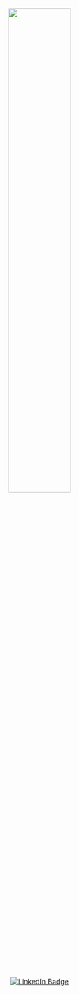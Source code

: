 <div id="header" align="center" width="50%">
  <img src="https://media.giphy.com/media/v1.Y2lkPTc5MGI3NjExZTM3czRqbmltNHEzNG5jMmFzeXZmMjlobjE0NDcwYWhzcWp0M3diZyZlcD12MV9pbnRlcm5hbF9naWZfYnlfaWQmY3Q9Zw/6ib6KPmkeAjDTxMxij/giphy.gif" width="50%"/>
</div>

<div id="badges" align="center">
  <a href="https://www.linkedin.com/in/lucas-r-c-branco/">
    <img src="https://img.shields.io/badge/LinkedIn-blue?logo=linkedin&logoColor=white&style=for-the-badge" alt="LinkedIn Badge"/>
  </a>
</div>

<div align="center">
  <img src="https://komarev.com/ghpvc/?username=lucasrcbranco&style=flat-square&color=blue" alt=""/>
</div>
